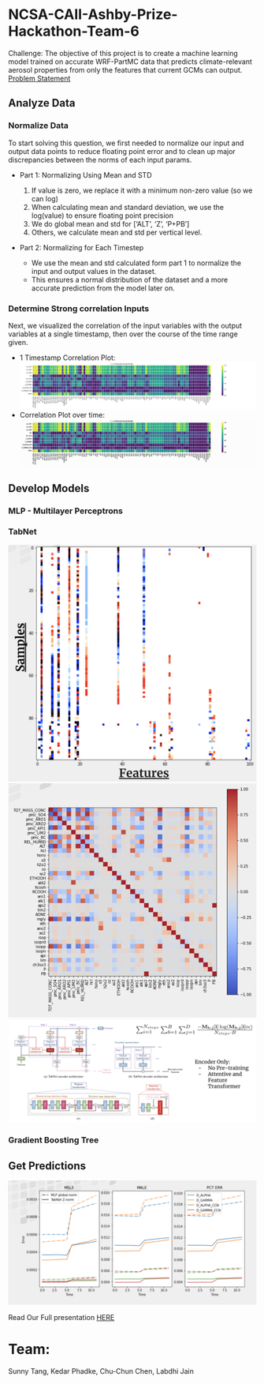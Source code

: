 # NCSA-CAII-Ashby-Prize-Hackathon-Team-6
Challenge: The objective of this project is to create a machine learning model trained on accurate WRF-PartMC data that predicts climate-relevant aerosol properties from only the features that current GCMs can output.
[Problem Statement](https://ai.ncsa.illinois.edu/wp-content/uploads/2022/04/instructions_04052022-min-1.pdf)

## Analyze Data
### Normalize Data
To start solving this question, we first needed to normalize our input and output data points to reduce floating point error and to clean up major discrepancies between the norms of each input params.

- Part 1: Normalizing Using Mean and STD
    1. If value is zero, we replace it with a minimum non-zero value (so we can log)
    2. When calculating mean and standard deviation, we use the log(value) to ensure floating point precision 
    3. We do global mean and std for [‘ALT’, ‘Z’, ‘P+PB’]
    4. Others, we calculate mean and std per vertical level.
   
    
- Part 2: Normalizing for Each Timestep
    - We use the mean and std calculated form part 1 to normalize the input and output values in the dataset.
    - This ensures a normal distribution of the dataset and a more accurate prediction from the model later on. 

    
### Determine Strong correlation Inputs
Next, we visualized the correlation of the input variables with the output variables at a single timestamp, then over the course of the time range given.

- 1 Timestamp Correlation Plot:
![1 Timestamp Correlation](abs_correlation_t0_v2.png)
- Correlation Plot over time:
![Correlation Over Time](t_loop_all_z.gif)


## Develop Models
### MLP - Multilayer Perceptrons


### TabNet
![Tabnet1](tabnet.png)
![Tabnet2](tabnet2.png)
![Tabnet3](tabnet3.png)

### Gradient Boosting Tree

## Get Predictions
![MLE / MSE](mle.png)

Read Our Full presentation [HERE](https://docs.google.com/presentation/d/14Tt9RcEZN6glRenaNbsKrEFVbnRaBpxLx9ZVkvc7fX0/edit?usp=sharing)

# Team:
Sunny Tang, Kedar Phadke, Chu-Chun Chen, Labdhi Jain
